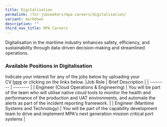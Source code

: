 ```yaml
---
title: Digitalisation
permalink: /for-jobseekers/mpa-careers/digitalisation/
variant: markdown
description: ""
third_nav_title: MPA Careers
---
```

Digitalisation in the maritime industry enhances safety, efficiency, and sustainability through data-driven decision-making and streamlined operations. 

### Available Positions in Digitalisation
Indicate your interest for any of the jobs below by uploading your CV [here](https://go.gov.sg/mpa-job-application) or clicking on the links below.
|Job Role | Brief Description | 
| -------- | -------- | 
| Engineer (Cloud Operations & Engineering) | You will be part of the team who will utilise native cloud tools to monitor the health and performance of the production and UAT environments, and automate the alerts as part of the incident reporting framework. | 
| Engineer (Maritime Systems and Technology) | You will be part of the capability development team to drive and implement MPA's next generation mission critical port systems |
